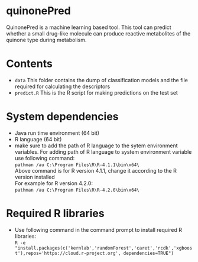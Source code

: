 # quinonePred
QuinonePred is a machine learning based tool. This tool can predict whether a small drug-like molecule can produce reactive metabolites of the quinone type during metabolism.

# Contents
* ``data`` This folder contains the dump of classification models and the file required for calculating the descriptors
* ``predict.R`` This is the R script for making predictions on the test set

# System dependencies
* Java run time environment (64 bit)
* R language (64 bit) 
* make sure to add the path of R language to the sytem environment variables.
For adding path of R language to system environment variable use following command:                        
``pathman /au C:\Program Files\R\R-4.1.1\bin\x64\``                                                                               
Above command is for R version 4.1.1, change it according to the R version installed               
For example for R version 4.2.0:                                                       
``pathman /au C:\Program Files\R\R-4.2.0\bin\x64\``

# Required R libraries
* Use following command in the command prompt to install required R libraries:                                                         
``R -e "install.packages(c('kernlab','randomForest','caret','rcdk','xgboost'),repos='https://cloud.r-project.org', dependencies=TRUE")``

